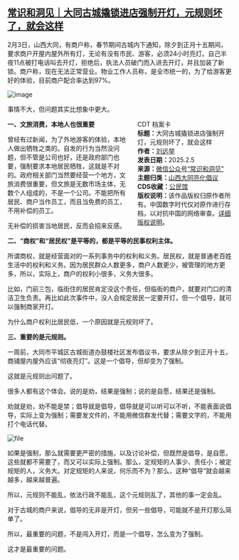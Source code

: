 <!--1738774999000-->
[常识和洞见｜大同古城撬锁进店强制开灯，元规则坏了，就会这样](https://chinadigitaltimes.net/chinese/715607.html)
------

<p>2月3日，山西大同，有商户称，春节期间古城内下通知，除夕到正月十五期间，要求商户开屋内屋外所有灯，无论有没有市民、游客，必须24小时亮灯。自己半夜11点被打电话叫去开灯，拒绝后，执法人员破门而入进去开灯，并且加装了新锁。商户称，现在无法正常营业。物业工作人员称，是全市统一的，为了给游客更好的体验，目前商户配合率达到97%。</p><p><img decoding="async" src="https://chinadigitaltimes.net/chinese/files/2025/02/post-715607-67a399d720734." alt="image"></p><p>事情不大，但问题其实比想象中更大。</p><div style="width:42%;float:right;padding-left:20px;"><div class="su-spoiler su-spoiler-style-fancy su-spoiler-icon-chevron-circle" data-scroll-offset="0" data-anchor-in-url="no"><div class="su-spoiler-title" tabindex="0" role="button"><span class="su-spoiler-icon"></span>CDT 档案卡</div><div class="su-spoiler-content su-u-clearfix su-u-trim"><strong>标题：</strong>大同古城撬锁进店强制开灯，元规则坏了，就会这样<br><strong>作者：</strong><a href="https://chinadigitaltimes.net/space/常识和洞见" target="_blank">刘远举</a><br><strong>发表日期：</strong>2025.2.5<br><strong>来源：</strong><a href="https://web.archive.org/web/*/https://mp.weixin.qq.com/s/o9_RVMjTtbxVPKWiiLuIhw" target="_blank">微信公众号“常识和洞见”</a><br><strong>主题归类：</strong><a href="https://chinadigitaltimes.net/space/山西大同亮化倡议" target="_blank">山西大同亮化倡议</a><br><strong>CDS收藏：</strong><a href="https://chinadigitaltimes.net/space/%E5%85%AC%E6%B0%91%E9%A6%86" target="_blank" rel="noopener">公民馆</a><br><strong>版权说明：</strong>该作品版权归原作者所有。中国数字时代仅对原作进行存档，以对抗中国的网络审查。<a href="https://chinadigitaltimes.net/chinese/copyright">详细版权说明</a>。</div></div></div><p><strong>一、文旅消费，本地人也很重要</strong></p><p>曾经有过新闻，为了外地游客的体验，本地人做出牺牲之类的。自发的行为当然没问题，但不管是公司也好，还是政府部门也要，强制要求本地居民牺牲，这就是不对的。政府相关部门当然要经营一个地方，文旅消费很重要，但文旅是无数市场主体，无数个人组成的，不是一个公司。不能把所有居民、商户当作员工，而且当免费的员工，不用补偿的员工。</p><p>无补偿的损害当地居民，反而会招来反感。</p><p><strong>二、“商权”和“居民权”是平等的，都是平等的民事权利主体。</strong></p><p>所谓商权，就是经营面对的一系列事务中的权利和义务。居民权，就是普通老百姓生活中的权利和义务。因为居民群众人数更多，商户人数更少，被管理的地方更多，所以，实际上，商户的权利小很多，义务大很多。</p><p>比如，门前三包，临街住的居民肯定没这个责任，但临街的商户，就要对门口的清洁卫生负责。再比如此次事件中，没人会规定居民一定要开灯，但一个倡导，就可以强制商家开灯。</p><p>为什么商户权利比居民低，一个原因就是元规则坏了。</p><p><strong>三、重要的是元规则。</strong></p><p>一周前，大同市平城区古城街道办鼓楼社区发布倡议书，要求从除夕到正月十五，商铺屋内屋外应该“彻夜亮灯”。这是一个倡导，但却变为了强制。</p><p>这就是元规则出问题了。</p><p>很多人都有这个体会。说的是劝，结果是强制；说的是自愿，结果还是强制。</p><p>劝就是劝，劝不能是禁；倡导就是倡导，倡导就是可以听可以不听，不能表面说倡导，实际上变为强制；需要发文件的，不能用微信群发代替；需要文字的，不能用打个电话代替。</p><p><img decoding="async" src="https://chinadigitaltimes.net/chinese/files/2025/02/image-1738774898894.png" alt="file"></p><p>如果是强制，那么就需要更严密的措施，以及讨论补偿，但既然是倡导，是自愿，这些就都不需要了，而又可以实际上强制。那么，定规矩的人事少、责任小；被定规矩的人，义务大。对定规矩的人来说，何乐而不为？那么，这种“倡导”就会越来越多，越来越普遍。</p><p>所以，元规则不能乱，依法行政不能乱，这个元规则乱了，其他的事一定会乱。</p><p>对于古城的商户来说，倡导的无非是开灯，但另一些倡导，可能就不是开灯那么简单了。</p><p>所以，最重要的问题，不是闯入开灯，而是一个倡导，怎么变为了强制。</p><p>这才是最重要的问题。</p><div class="addtoany_share_save_container addtoany_content addtoany_content_bottom"><div class="a2a_kit a2a_kit_size_32 addtoany_list" data-a2a-url="https://chinadigitaltimes.net/chinese/715607.html" data-a2a-title="常识和洞见｜大同古城撬锁进店强制开灯，元规则坏了，就会这样"><a class="a2a_button_facebook" href="https://www.addtoany.com/add_to/facebook?linkurl=https%3A%2F%2Fchinadigitaltimes.net%2Fchinese%2F715607.html&amp;linkname=%E5%B8%B8%E8%AF%86%E5%92%8C%E6%B4%9E%E8%A7%81%EF%BD%9C%E5%A4%A7%E5%90%8C%E5%8F%A4%E5%9F%8E%E6%92%AC%E9%94%81%E8%BF%9B%E5%BA%97%E5%BC%BA%E5%88%B6%E5%BC%80%E7%81%AF%EF%BC%8C%E5%85%83%E8%A7%84%E5%88%99%E5%9D%8F%E4%BA%86%EF%BC%8C%E5%B0%B1%E4%BC%9A%E8%BF%99%E6%A0%B7" title="Facebook" rel="nofollow noopener" target="_blank"></a><a class="a2a_button_twitter" href="https://www.addtoany.com/add_to/twitter?linkurl=https%3A%2F%2Fchinadigitaltimes.net%2Fchinese%2F715607.html&amp;linkname=%E5%B8%B8%E8%AF%86%E5%92%8C%E6%B4%9E%E8%A7%81%EF%BD%9C%E5%A4%A7%E5%90%8C%E5%8F%A4%E5%9F%8E%E6%92%AC%E9%94%81%E8%BF%9B%E5%BA%97%E5%BC%BA%E5%88%B6%E5%BC%80%E7%81%AF%EF%BC%8C%E5%85%83%E8%A7%84%E5%88%99%E5%9D%8F%E4%BA%86%EF%BC%8C%E5%B0%B1%E4%BC%9A%E8%BF%99%E6%A0%B7" title="Twitter" rel="nofollow noopener" target="_blank"></a><a class="a2a_button_telegram" href="https://www.addtoany.com/add_to/telegram?linkurl=https%3A%2F%2Fchinadigitaltimes.net%2Fchinese%2F715607.html&amp;linkname=%E5%B8%B8%E8%AF%86%E5%92%8C%E6%B4%9E%E8%A7%81%EF%BD%9C%E5%A4%A7%E5%90%8C%E5%8F%A4%E5%9F%8E%E6%92%AC%E9%94%81%E8%BF%9B%E5%BA%97%E5%BC%BA%E5%88%B6%E5%BC%80%E7%81%AF%EF%BC%8C%E5%85%83%E8%A7%84%E5%88%99%E5%9D%8F%E4%BA%86%EF%BC%8C%E5%B0%B1%E4%BC%9A%E8%BF%99%E6%A0%B7" title="Telegram" rel="nofollow noopener" target="_blank"></a><a class="a2a_button_reddit" href="https://www.addtoany.com/add_to/reddit?linkurl=https%3A%2F%2Fchinadigitaltimes.net%2Fchinese%2F715607.html&amp;linkname=%E5%B8%B8%E8%AF%86%E5%92%8C%E6%B4%9E%E8%A7%81%EF%BD%9C%E5%A4%A7%E5%90%8C%E5%8F%A4%E5%9F%8E%E6%92%AC%E9%94%81%E8%BF%9B%E5%BA%97%E5%BC%BA%E5%88%B6%E5%BC%80%E7%81%AF%EF%BC%8C%E5%85%83%E8%A7%84%E5%88%99%E5%9D%8F%E4%BA%86%EF%BC%8C%E5%B0%B1%E4%BC%9A%E8%BF%99%E6%A0%B7" title="Reddit" rel="nofollow noopener" target="_blank"></a><a class="a2a_button_whatsapp" href="https://www.addtoany.com/add_to/whatsapp?linkurl=https%3A%2F%2Fchinadigitaltimes.net%2Fchinese%2F715607.html&amp;linkname=%E5%B8%B8%E8%AF%86%E5%92%8C%E6%B4%9E%E8%A7%81%EF%BD%9C%E5%A4%A7%E5%90%8C%E5%8F%A4%E5%9F%8E%E6%92%AC%E9%94%81%E8%BF%9B%E5%BA%97%E5%BC%BA%E5%88%B6%E5%BC%80%E7%81%AF%EF%BC%8C%E5%85%83%E8%A7%84%E5%88%99%E5%9D%8F%E4%BA%86%EF%BC%8C%E5%B0%B1%E4%BC%9A%E8%BF%99%E6%A0%B7" title="WhatsApp" rel="nofollow noopener" target="_blank"></a><a class="a2a_button_email" href="https://www.addtoany.com/add_to/email?linkurl=https%3A%2F%2Fchinadigitaltimes.net%2Fchinese%2F715607.html&amp;linkname=%E5%B8%B8%E8%AF%86%E5%92%8C%E6%B4%9E%E8%A7%81%EF%BD%9C%E5%A4%A7%E5%90%8C%E5%8F%A4%E5%9F%8E%E6%92%AC%E9%94%81%E8%BF%9B%E5%BA%97%E5%BC%BA%E5%88%B6%E5%BC%80%E7%81%AF%EF%BC%8C%E5%85%83%E8%A7%84%E5%88%99%E5%9D%8F%E4%BA%86%EF%BC%8C%E5%B0%B1%E4%BC%9A%E8%BF%99%E6%A0%B7" title="Email" rel="nofollow noopener" target="_blank"></a><a class="a2a_button_copy_link" href="https://www.addtoany.com/add_to/copy_link?linkurl=https%3A%2F%2Fchinadigitaltimes.net%2Fchinese%2F715607.html&amp;linkname=%E5%B8%B8%E8%AF%86%E5%92%8C%E6%B4%9E%E8%A7%81%EF%BD%9C%E5%A4%A7%E5%90%8C%E5%8F%A4%E5%9F%8E%E6%92%AC%E9%94%81%E8%BF%9B%E5%BA%97%E5%BC%BA%E5%88%B6%E5%BC%80%E7%81%AF%EF%BC%8C%E5%85%83%E8%A7%84%E5%88%99%E5%9D%8F%E4%BA%86%EF%BC%8C%E5%B0%B1%E4%BC%9A%E8%BF%99%E6%A0%B7" title="Copy Link" rel="nofollow noopener" target="_blank"></a><a class="a2a_dd addtoany_share_save addtoany_share" href="https://www.addtoany.com/share"></a></div></div>
